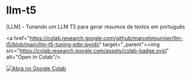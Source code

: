 # llm-t5
[LLM] - Tunando um LLM T5 para gerar resumos de textos em português

<a href=\"https://colab.research.google.com/github/marcelotournier/llm-t5/blob/main/llm-t5-tuning-ptbr.ipynb\" target=\"_parent\"><img src=\"https://colab.research.google.com/assets/colab-badge.svg\" alt=\"Open In Colab\"/></a> 

[![Abra no Google Colab](https://colab.research.google.com/assets/colab-badge.svg)](https://colab.research.google.com/github/marcelotournier/llm-t5/blob/main/llm-t5-tuning-ptbr.ipynb)
